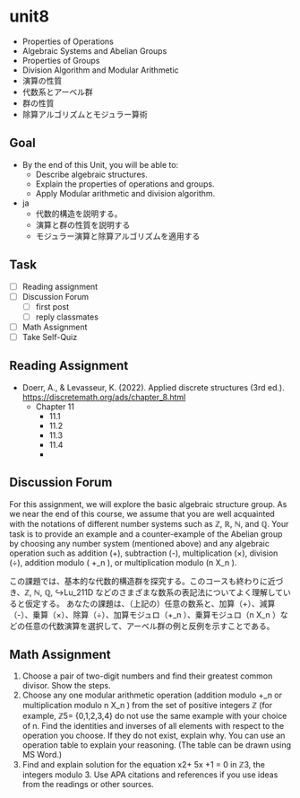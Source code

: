 # unit8

- Properties of Operations
- Algebraic Systems and Abelian Groups
- Properties of Groups
- Division Algorithm and Modular Arithmetic
- 演算の性質
- 代数系とアーベル群
- 群の性質
- 除算アルゴリズムとモジュラー算術

## Goal

- By the end of this Unit, you will be able to:
  - Describe algebraic structures.
  - Explain the properties of operations and groups.
  - Apply Modular arithmetic and division algorithm.
- ja
  - 代数的構造を説明する。
  - 演算と群の性質を説明する
  - モジュラー演算と除算アルゴリズムを適用する

## Task

- [ ] Reading assignment
- [ ] Discussion Forum
  - [ ] first post
  - [ ] reply classmates
- [ ] Math Assignment
- [ ] Take Self-Quiz

## Reading Assignment

- Doerr, A., & Levasseur, K. (2022). Applied discrete structures (3rd ed.). <https://discretemath.org/ads/chapter_8.html>
  - Chapter 11
    - 11.1
    - 11.2
    - 11.3
    - 11.4
    -

## Discussion Forum

For this assignment, we will explore the basic algebraic structure group. As we near the end of this course, we assume that you are well acquainted with the notations of different number systems such as ℤ, ℝ, ℕ, and ℚ.
Your task is to provide an example and a counter-example of the Abelian group by choosing any number system (mentioned above) and any algebraic operation such as addition (+), subtraction (-), multiplication (×), division (÷), addition modulo ( +_n ), or multiplication modulo (n X_n ).

この課題では、基本的な代数的構造群を探究する。このコースも終わりに近づき、ℤ, ℕ, ℚ, ↪Lu_211D などのさまざまな数系の表記法についてよく理解していると仮定する。
あなたの課題は、（上記の）任意の数系と、加算（+）、減算（-）、乗算（×）、除算（÷）、加算モジュロ（+_n ）、乗算モジュロ（n X_n ）などの任意の代数演算を選択して、アーベル群の例と反例を示すことである。

## Math Assignment

1. Choose a pair of two-digit numbers and find their greatest common divisor. Show the steps.
2. Choose any one modular arithmetic operation (addition modulo  +_n   or multiplication modulo n X_n  ) from the set of positive integers ℤ (for example, ℤ5= {0,1,2,3,4} do not use the same example with your choice of n. Find the identities and inverses of all elements with respect to the operation you choose. If they do not exist, explain why. You can use an operation table to explain your reasoning. (The table can be drawn using MS Word.)
3. Find and explain solution for the equation x2+ 5x +1 = 0 in ℤ3, the integers modulo 3.
Use APA citations and references if you use ideas from the readings or other sources.
